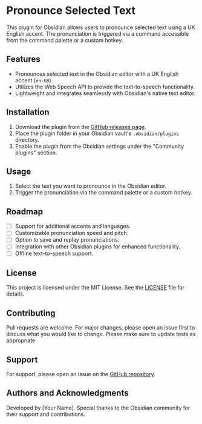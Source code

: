 # Pronounce Selected Text

This plugin for Obsidian allows users to pronounce selected text using a UK English accent. The pronunciation is triggered via a command accessible from the command palette or a custom hotkey.

## Features

-   Pronounces selected text in the Obsidian editor with a UK English accent (`en-GB`).
-   Utilizes the Web Speech API to provide the text-to-speech functionality.
-   Lightweight and integrates seamlessly with Obsidian's native text editor.

## Installation

1. Download the plugin from the [GitHub releases page](https://github.com/GoBeromsu/british-pronunciation-plugin/releases).
2. Place the plugin folder in your Obsidian vault's `.obsidian/plugins` directory.
3. Enable the plugin from the Obsidian settings under the "Community plugins" section.

## Usage

1. Select the text you want to pronounce in the Obsidian editor.
2. Trigger the pronunciation via the command palette or a custom hotkey.

## Roadmap

-   [ ] Support for additional accents and languages.
-   [ ] Customizable pronunciation speed and pitch.
-   [ ] Option to save and replay pronunciations.
-   [ ] Integration with other Obsidian plugins for enhanced functionality.
-   [ ] Offline text-to-speech support.

## License

This project is licensed under the MIT License. See the [LICENSE](https://github.com/GoBeromsu/british-pronunciation-plugin/blob/master/LICENSE.md) file for details.

## Contributing

Pull requests are welcome. For major changes, please open an issue first to discuss what you would like to change. Please make sure to update tests as appropriate.

## Support

For support, please open an issue on the [GitHub repository](https://github.com/GoBeromsu/british-pronunciation-plugin/issues).

## Authors and Acknowledgments

Developed by [Your Name]. Special thanks to the Obsidian community for their support and contributions.
